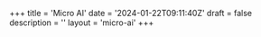 +++
title = 'Micro AI'
date = '2024-01-22T09:11:40Z'
draft = false
description = ''
layout = 'micro-ai'
+++
